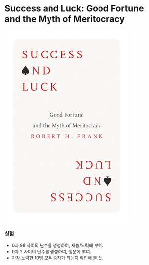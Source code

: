 # Success and Luck: Good Fortune and the Myth of Meritocracy


![Sample Image](./assets/cover.jpg)



### 실험
* 0과 98 사이의 난수를 생성하여, 재능/노력에 부여.
* 0과 2 사이의 난수를 생성하여, 행운에 부여.
* 가장 노력한 10명 모두 승자가 되는지 확인해 볼 것.
